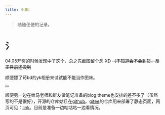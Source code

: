 ```yaml
---
title: 小事氵
---
```


> 随随便便的记录。

# 氵

04.05开奖的时候发现中了这个，总之先截图留个念 XD ~~（不知道会不会到货，反正目前还没到~~

顺便嫖了苟bd的yk相册来试试能不能当作图床。

<img src="https://pcsdata.baidu.com/thumbnail/ece1fc515m0a7361633ab64591008a2d?fid=3752303494-16051585-613659061843067&rt=pr&sign=FDTAER-yUdy3dSFZ0SVxtzShv1zcMqd-lIr%2BSRkW05xoJZ%2FqbtJSYOVWojQ%3D&expires=2h&chkv=0&chkbd=0&chkpc=&dp-logid=500335599&dp-callid=0&time=1618131600&size=c1600_u1600&quality=100&vuk=-&ft=video" alt="p" style="zoom:50%;" />

顺便另一边在给马老师和群友做笔记准备的blog theme也安排的差不多了（虽然写的不是很好），开源的仓库姑且在[github](https://github.com/monSteRhhe/arima-s-notebook)。[gitee](https://gitee.com/Erolive/Erolive)的仓库用来部署了静态页面，网页可见：[link](https://erolive.gitee.io/)。目前是准备一边咕咕咕一边看情况。

